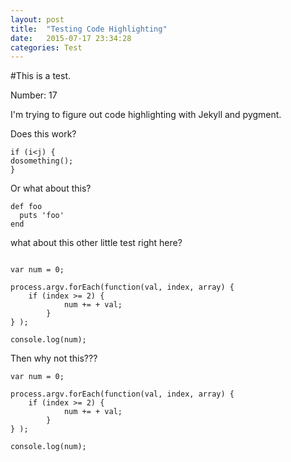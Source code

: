 ```yaml
---
layout: post
title:  "Testing Code Highlighting"
date:   2015-07-17 23:34:28
categories: Test
---
```


#This is a test.

Number: 17


I'm trying to figure out code highlighting with Jekyll and pygment.

Does this work?

```
if (i<j) {
dosomething();
}
```

Or what about this?

```
def foo
  puts 'foo'
end
```

what about this other little test right here?

```

var num = 0;

process.argv.forEach(function(val, index, array) {
	if (index >= 2) {
            num += + val;
        }
} );

console.log(num);

```

Then why not this???

```
var num = 0;

process.argv.forEach(function(val, index, array) {
	if (index >= 2) {
            num += + val;
        }
} );

console.log(num);
```

